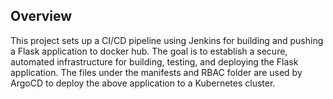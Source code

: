 ## Overview
This project sets up a CI/CD pipeline using Jenkins for building and pushing a Flask application to docker hub. 
The goal is to establish a secure, automated infrastructure for building, testing, and deploying the Flask application. 
The files under the manifests and RBAC folder are used by ArgoCD to deploy the above application to a Kubernetes cluster.
